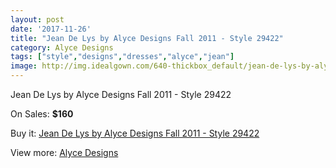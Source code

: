 ```yaml
---
layout: post
date: '2017-11-26'
title: "Jean De Lys by Alyce Designs Fall 2011 - Style 29422"
category: Alyce Designs
tags: ["style","designs","dresses","alyce","jean"]
image: http://img.idealgown.com/640-thickbox_default/jean-de-lys-by-alyce-designs-fall-2011-style-29422.jpg
---
```

Jean De Lys by Alyce Designs Fall 2011 - Style 29422

On Sales: **$160**
<a href="https://www.idealgown.com/en/alyce-designs/258-jean-de-lys-by-alyce-designs-fall-2011-style-29422.html"><amp-img layout="responsive" width="600" height="600" src="//img.idealgown.com/640-thickbox_default/jean-de-lys-by-alyce-designs-fall-2011-style-29422.jpg" alt="Jean De Lys by Alyce Designs Fall 2011 - Style 29422 0" /></a>

Buy it: [Jean De Lys by Alyce Designs Fall 2011 - Style 29422](https://www.idealgown.com/en/alyce-designs/258-jean-de-lys-by-alyce-designs-fall-2011-style-29422.html "Jean De Lys by Alyce Designs Fall 2011 - Style 29422")

View more: [Alyce Designs](https://www.idealgown.com/en/5-alyce-designs "Alyce Designs")